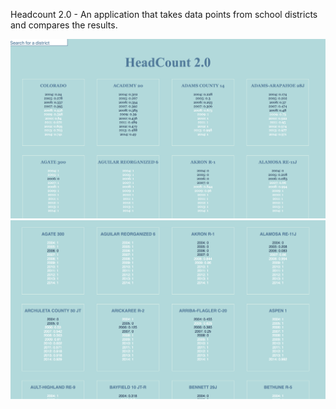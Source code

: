 Headcount 2.0 - An application that takes data points from school districts and compares the results. 

<p align="center">
  <img src="Screen Shot 2018-07-02 at 07.23.45.png" width="1200"/>
  <img src="Screen Shot 2018-07-02 at 07.36.52.png" width="1200"/>
</p>
